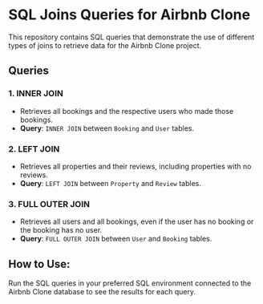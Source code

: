 # SQL Joins Queries for Airbnb Clone

This repository contains SQL queries that demonstrate the use of different types of joins to retrieve data for the Airbnb Clone project.

## Queries

### 1. INNER JOIN
- Retrieves all bookings and the respective users who made those bookings.
- **Query**: `INNER JOIN` between `Booking` and `User` tables.

### 2. LEFT JOIN
- Retrieves all properties and their reviews, including properties with no reviews.
- **Query**: `LEFT JOIN` between `Property` and `Review` tables.

### 3. FULL OUTER JOIN
- Retrieves all users and all bookings, even if the user has no booking or the booking has no user.
- **Query**: `FULL OUTER JOIN` between `User` and `Booking` tables.

## How to Use:
Run the SQL queries in your preferred SQL environment connected to the Airbnb Clone database to see the results for each query.

